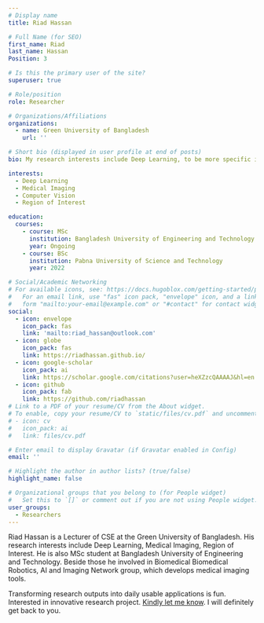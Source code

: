 ```yaml
---
# Display name
title: Riad Hassan

# Full Name (for SEO)
first_name: Riad
last_name: Hassan
Position: 3

# Is this the primary user of the site?
superuser: true

# Role/position
role: Researcher

# Organizations/Affiliations
organizations:
  - name: Green University of Bangladesh
    url: ''

# Short bio (displayed in user profile at end of posts)
bio: My research interests include Deep Learning, to be more specific in Medical Imaging.

interests:
  - Deep Learning
  - Medical Imaging
  - Computer Vision
  - Region of Interest

education:
  courses:
    - course: MSc
      institution: Bangladesh University of Engineering and Technology (BUET)
      year: Ongoing
    - course: BSc
      institution: Pabna University of Science and Technology
      year: 2022

# Social/Academic Networking
# For available icons, see: https://docs.hugoblox.com/getting-started/page-builder/#icons
#   For an email link, use "fas" icon pack, "envelope" icon, and a link in the
#   form "mailto:your-email@example.com" or "#contact" for contact widget.
social:
  - icon: envelope
    icon_pack: fas
    link: 'mailto:riad_hassan@outlook.com'
  - icon: globe
    icon_pack: fas
    link: https://riadhassan.github.io/
  - icon: google-scholar
    icon_pack: ai
    link: https://scholar.google.com/citations?user=heXZzcQAAAAJ&hl=en
  - icon: github
    icon_pack: fab
    link: https://github.com/riadhassan
# Link to a PDF of your resume/CV from the About widget.
# To enable, copy your resume/CV to `static/files/cv.pdf` and uncomment the lines below.
# - icon: cv
#   icon_pack: ai
#   link: files/cv.pdf

# Enter email to display Gravatar (if Gravatar enabled in Config)
email: ''

# Highlight the author in author lists? (true/false)
highlight_name: false

# Organizational groups that you belong to (for People widget)
#   Set this to `[]` or comment out if you are not using People widget.
user_groups:
  - Researchers
---
```


Riad Hassan is a Lecturer of CSE at the Green University of Bangladesh. His research interests include Deep Learning, Medical Imaging, Region of Interest. He  is also MSc student at Bangladesh University of Engineering and Technology. Beside those he involved in Biomedical Biomedical Robotics, AI and Imaging Network group, which develops medical imaging tools.

Transforming research outputs into daily usable applications is fun. Interested in innovative research project. [Kindly let me know](mailto:riad_hassan@outlook.com). I will definitely get back to you. 

